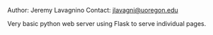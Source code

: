 Author: Jeremy Lavagnino
Contact: jlavagni@uoregon.edu

Very basic python web server using Flask to serve individual pages.
